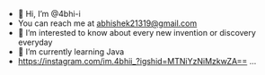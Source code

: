 - 👋 Hi, I’m @4bhi-i
- You can reach me at abhishek21319@gmail.com
- 👀 I’m interested to know about every new invention or discovery everyday
- 🌱 I’m currently learning Java
- https://instagram.com/im.4bhii_?igshid=MTNiYzNiMzkwZA==  ...
<!---
4bhi-i/4bhi-i is a ✨ special ✨ repository because its `README.md` (this file) appears on your GitHub profile.
You can click the Preview link to take a look at your changes.
--->
